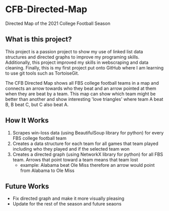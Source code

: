 # CFB-Directed-Map
Directed Map of the 2021 College Football Season

## What is this project?
This project is a passion project to show my use of linked list data structures and directed graphs to improve my programing skills. Additionally, this project improved my skills in webscraping and data cleaning. Finally, this is my first project put onto GitHub where I am learning to use git tools such as TortoiseGit. 

The CFB Directed Map shows all FBS college football teams in a map and connects an arrow towards who they beat and an arrow pointed at them when they are beat by a team. This map can show which team might be better than another and show interesting 'love triangles' where team A beat B, B beat C, but C also beat A. 

## How It Works
1. Scrapes win-loss data (using BeautifulSoup library for python) for every FBS college football team
2. Creates a data structure for each team for all games that team played including who they played and if the selected team won
3. Creates a directed graph (using NetworkX library for python) for all FBS team. Arrows that point toward a team means that team lost 
	- example: Alabama beat Ole Miss therefore an arrow would point from Alabama to Ole Miss

## Future Works
- Fix directed graph and make it more visually pleasing
- Update for the rest of the season and future seaons 